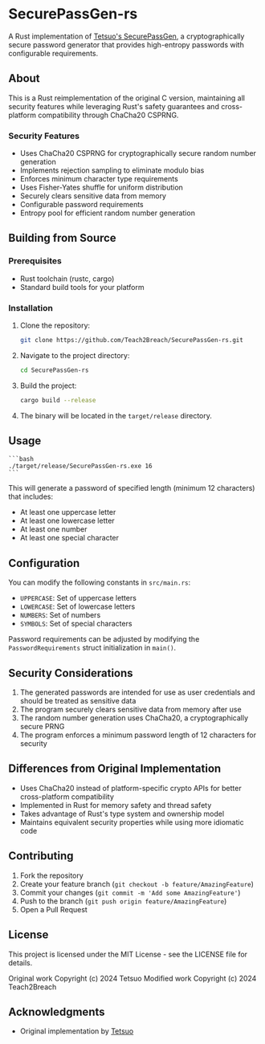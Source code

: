 # SecurePassGen-rs

A Rust implementation of [Tetsuo's SecurePassGen](https://github.com/7etsuo/SecurePassGen), a cryptographically secure password generator that provides high-entropy passwords with configurable requirements.

## About

This is a Rust reimplementation of the original C version, maintaining all security features while leveraging Rust's safety guarantees and cross-platform compatibility through ChaCha20 CSPRNG.

### Security Features

* Uses ChaCha20 CSPRNG for cryptographically secure random number generation
* Implements rejection sampling to eliminate modulo bias
* Enforces minimum character type requirements
* Uses Fisher-Yates shuffle for uniform distribution
* Securely clears sensitive data from memory
* Configurable password requirements
* Entropy pool for efficient random number generation

## Building from Source

### Prerequisites

* Rust toolchain (rustc, cargo)
* Standard build tools for your platform

### Installation

1. Clone the repository:

    ```bash
    git clone https://github.com/Teach2Breach/SecurePassGen-rs.git
    ```

2. Navigate to the project directory:

    ```bash
    cd SecurePassGen-rs
    ```

3. Build the project:

    ```bash
    cargo build --release
    ```

4. The binary will be located in the `target/release` directory.

## Usage

    ```bash
    ./target/release/SecurePassGen-rs.exe 16
    ```

This will generate a password of specified length (minimum 12 characters) that includes:
* At least one uppercase letter
* At least one lowercase letter
* At least one number
* At least one special character

## Configuration

You can modify the following constants in `src/main.rs`:

* `UPPERCASE`: Set of uppercase letters
* `LOWERCASE`: Set of lowercase letters
* `NUMBERS`: Set of numbers
* `SYMBOLS`: Set of special characters


Password requirements can be adjusted by modifying the `PasswordRequirements` struct initialization in `main()`.

## Security Considerations

1. The generated passwords are intended for use as user credentials and should be treated as sensitive data
2. The program securely clears sensitive data from memory after use
3. The random number generation uses ChaCha20, a cryptographically secure PRNG
4. The program enforces a minimum password length of 12 characters for security

## Differences from Original Implementation

* Uses ChaCha20 instead of platform-specific crypto APIs for better cross-platform compatibility
* Implemented in Rust for memory safety and thread safety
* Takes advantage of Rust's type system and ownership model
* Maintains equivalent security properties while using more idiomatic code

## Contributing

1. Fork the repository
2. Create your feature branch (`git checkout -b feature/AmazingFeature`)
3. Commit your changes (`git commit -m 'Add some AmazingFeature'`)
4. Push to the branch (`git push origin feature/AmazingFeature`)
5. Open a Pull Request

## License

This project is licensed under the MIT License - see the LICENSE file for details.

Original work Copyright (c) 2024 Tetsuo
Modified work Copyright (c) 2024 Teach2Breach

## Acknowledgments

* Original implementation by [Tetsuo](https://github.com/7etsuo/SecurePassGen)
